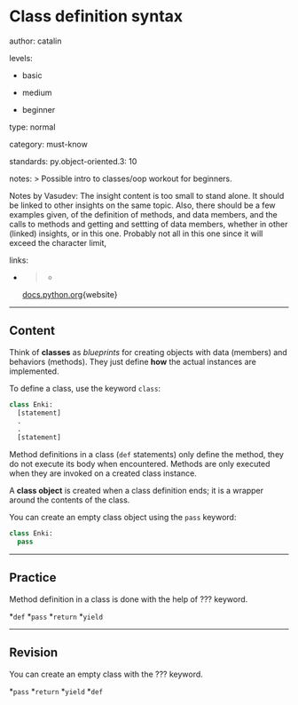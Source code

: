 # Class definition syntax
author: catalin

levels:

  - basic

  - medium

  - beginner

type: normal

category: must-know

standards:
  py.object-oriented.3: 10

notes: >
  Possible intro to classes/oop workout for beginners.


  Notes by Vasudev: The insight content is too small to stand alone. It should
  be linked to other insights on the same topic. Also, there should be a few
  examples given, of the definition of methods, and data members, and the calls
  to methods and getting and settting of data members, whether in other (linked)
  insights, or in this one. Probably not all in this one since it will exceed
  the character limit,

links:

  - >-
    [docs.python.org](https://docs.python.org/3.5/tutorial/classes.html#a-first-look-at-classes){website}

---
## Content

Think of **classes** as *blueprints* for creating objects with data (members) and behaviors (methods). They just define **how** the actual instances are implemented.

To define a class, use the keyword `class`:
```python
class Enki:
  [statement]
  .
  .
  [statement]
```
Method definitions in a class (`def` statements) only define the method, they do not execute its body when encountered. Methods are only executed when they are invoked on a created class instance.

A **class object** is created when a class definition ends; it is a wrapper around the contents of the class.

You can create an empty class object using the `pass` keyword:
```python
class Enki:
  pass
```

---
## Practice

Method definition in a class is done with the help of ??? keyword.

*`def`
*`pass`
*`return`
*`yield`

---
## Revision

You can create an empty class with the ??? keyword.

*`pass`
*`return`
*`yield`
*`def`
